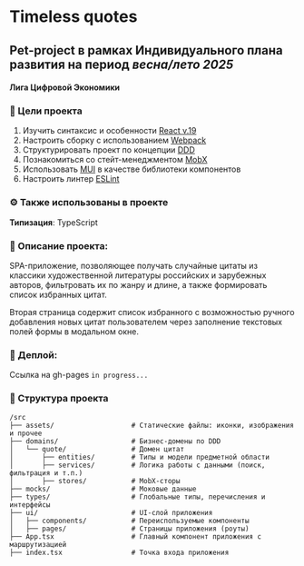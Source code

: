 # Timeless quotes
## Pet-project в рамках Индивидуального плана развития на период _весна/лето 2025_
#### Лига Цифровой Экономики

### 🎯 Цели проекта
1) Изучить синтаксис и особенности [React v.19](https://react.dev/blog/2024/12/05/react-19)
2) Настроить сборку с использованием [Webpack](https://webpack.js.org/)
3) Структурировать проект по концепции [DDD](https://feature-sliced.design/ru/)
4) Познакомиться со стейт-менеджментом [MobX](https://mobx.js.org/README.html)
5) Использовать [MUI](https://mui.com/material-ui/getting-started/) в качестве библиотеки компонентов
6) Настроить линтер [ESLint](https://eslint.org/)

### ⚙️ Также использованы в проекте
__Типизация__: TypeScript

### 📝 Описание проекта:
SPA-приложение, позволяющее получать случайные цитаты из классики художественной литературы российских и зарубежных авторов, фильтровать их по жанру и длине, а также формировать список избранных цитат.

Вторая страница содержит список избранного с возможностью ручного добавления новых цитат пользователем через заполнение текстовых полей формы в модальном окне.

### 🚀 Деплой:
Ссылка на gh-pages `in progress...`

### 📂 Структура проекта
```
/src
├── assets/                   # Статические файлы: иконки, изображения и прочее
├── domains/                  # Бизнес-домены по DDD
│   └── quote/                # Домен цитат
│       ├── entities/         # Типы и модели предметной области
│       ├── services/         # Логика работы с данными (поиск, фильтрация и т.п.)
│       ├── stores/           # MobX-сторы
├── mocks/                    # Моковые данные
├── types/                    # Глобальные типы, перечисления и интерфейсы
├── ui/                       # UI-слой приложения
│   ├── components/           # Переиспользуемые компоненты
│   ├── pages/                # Страницы приложения (роуты)
├── App.tsx                   # Главный компонент приложения с маршрутизацией
├── index.tsx                 # Точка входа приложения
```